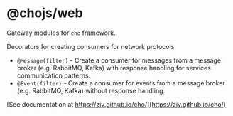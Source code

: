 # @chojs/web

Gateway modules for `cho` framework.

Decorators for creating consumers for network protocols.

- `@Message(filter)` - Create a consumer for messages from a message broker
  (e.g. RabbitMQ, Kafka) with response handling for services communication
  patterns.
- `@Event(filter)` - Create a consumer for events from a message broker (e.g.
  RabbitMQ, Kafka) without response handling.

[See documentation at https://ziv.github.io/cho/](https://ziv.github.io/cho/)
